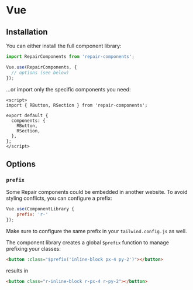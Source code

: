 # Vue

## Installation

You can either install the full component library:

```js
import RepairComponents from 'repair-components';

Vue.use(RepairComponents, {
  // options (see below)
});
```

...or import only the specific components you need:

```vue
<script>
import { RButton, RSection } from 'repair-components';

export default {
  components: {
    RButton,
    RSection,
  },
};
</script>
```

## Options

### `prefix`

Some Repair components could be embedded in another website. To avoid styling conflicts, you can configure a prefix:

```js
Vue.use(ComponentLibrary {
    prefix: 'r-'
});
```

Make sure to configure the same prefix in your `tailwind.config.js` as well.

The component library creates a global `$prefix` function to manage prefixing your classes:

```html
<button :class="$prefix('inline-block px-4 py-2')"></button>
```

results in

```html
<button class="r-inline-block r-px-4 r-py-2"></button>
```
